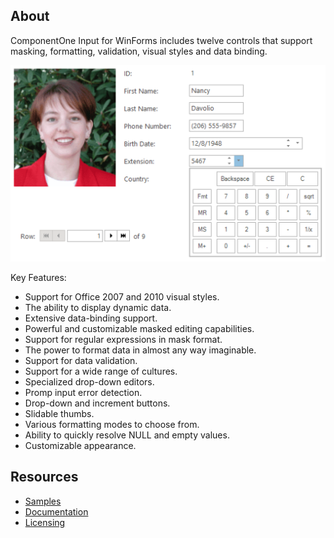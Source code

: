 ## About

ComponentOne Input for WinForms includes twelve controls that support masking, formatting, validation, visual styles and data binding.

![WinForms C1Input Control](https://raw.githubusercontent.com/GrapeCity/ComponentOne-WinForms-Samples/5dc3e2e0e9fe814b46a65929a54f662f431980d7/NetFramework/Input/WinForms_Input.png "WinForms C1Input")

Key Features:

* Support for Office 2007 and 2010 visual styles.
* The ability to display dynamic data.
* Extensive data-binding support.
* Powerful and customizable masked editing capabilities.
* Support for regular expressions in mask format.
* The power to format data in almost any way imaginable.
* Support for data validation.
* Support for a wide range of cultures.
* Specialized drop-down editors.
* Promp input error detection.
* Drop-down and increment buttons.
* Slidable thumbs.
* Various formatting modes to choose from.
* Ability to quickly resolve NULL and empty values.
* Customizable appearance.

## Resources

* [Samples](https://github.com/GrapeCity/ComponentOne-WinForms-Samples/tree/master/NetFramework/Input) 
* [Documentation](https://www.grapecity.com/componentone/docs/win/online-input/overview.html)
* [Licensing](https://www.grapecity.com/componentone/licensing)
